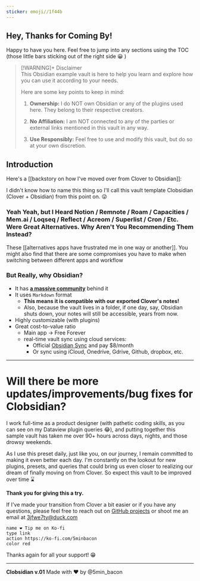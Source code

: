 ```yaml
---
sticker: emoji//1f44b
---
```


## Hey, Thanks for Coming By!

Happy to have you here. Feel free to jump into any sections using the TOC (those little bars sticking out of the right side 😀 )

> [!WARNING]+ Disclaimer  
> This Obsidian example vault is here to help you learn and explore how you can use it according to your needs.
> 
> Here are some key points to keep in mind:
> 
> 1. **Ownership:** I do NOT own Obsidian or any of the plugins used here. They belong to their respective creators.
> 	 
> 2. **No Affiliation:** I am NOT connected to any of the parties or external links mentioned in this vault in any way.
> 	 
> 3. **Use Responsibly:** Feel free to use and modify this vault, but do so at your own discretion.
> 	 

## Introduction

Here's a [[backstory on how I've moved over from Clover to Obsidian]]: 

I didn't know how to name this thing so I'll call this vault template Clobsidian (Clover + Obsidian) from this point on. 😜

### Yeah Yeah, but I Heard Notion / Remnote / Roam / Capacities / Mem.ai / Loqseq / Reflect / Acreom / Superlist / Cron / Etc. Were Great Alternatives. Why Aren't You Recommending Them Instead?

These [[alternatives apps have frustrated me in one way or another]]. You might also find that there are some compromises you have to make when switching between different apps and workflow

### But Really, why Obsidian?

- It has **[a massive community](https://discord.com/invite/obsidianmd)** behind it
- It uses `Markdown` format
	- **This means it is compatible with our exported Clover's notes!**
	- Also, because the vault lives in a folder, if one day, say, Obsidian shuts down, your notes will still be accessible, years from now.
- Highly customizable (with plugins)
- Great cost-to-value ratio
	- Main app → Free Forever
	- real-time vault sync using cloud services:
		- Official [Obsidian Sync](https://obsidian.md/sync) and pay $8/month
		- Or sync using iCloud, Onedrive, Gdrive, Github, dropbox, etc.


---

# Will there be more updates/improvements/bug fixes for Clobsidian?

I work full-time as a product designer (with pathetic coding skills, as you can see on my Dataview plugin queries 😂), and putting together this sample vault has taken me over 90+ hours across days, nights, and those drowsy weekends.

As I use this preset daily, just like you, on our journey, I remain committed to making it even better each day. I'm constantly on the lookout for new plugins, presets, and queries that could bring us even closer to realizing our dream of finally moving on from Clover. So expect this vault to be improved over time ⌛

**Thank you for giving this a try.**

If I've made your transition from Clover a bit easier or if you have any questions, please feel free to reach out on [GitHub projects](https://github.com/smokebacon/Clobsidian) or shoot me an email at [3jfwe7ty@duck.com](mailto:3jfwe7ty@duck.com)
```button
name ❤️ Tip me on Ko-fi
type link
action https://ko-fi.com/5minbacon
color red
```

Thanks again for all your support! 😁

---
**Clobsidian v.01**
Made with ❤️ by @5min_bacon